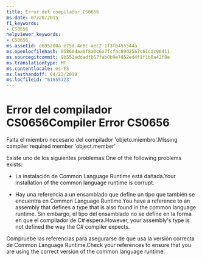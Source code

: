 ```yaml
---
title: Error del compilador CS0656
ms.date: 07/20/2015
f1_keywords:
- CS0656
helpviewer_keywords:
- CS0656
ms.assetid: e695280a-e75d-4e8c-aec2-1f3fb455544a
ms.openlocfilehash: 95860daa6f8a0c6a7fcfac89d2567c61cdc96411
ms.sourcegitcommit: 9b552addadfb57fab0b9e7852ed4f1f1b8a42f8e
ms.translationtype: MT
ms.contentlocale: es-ES
ms.lasthandoff: 04/23/2019
ms.locfileid: "61655723"
---
```

# <a name="compiler-error-cs0656"></a><span data-ttu-id="d7f1b-102">Error del compilador CS0656</span><span class="sxs-lookup"><span data-stu-id="d7f1b-102">Compiler Error CS0656</span></span>
<span data-ttu-id="d7f1b-103">Falta el miembro necesario del compilador 'objeto.miembro'.</span><span class="sxs-lookup"><span data-stu-id="d7f1b-103">Missing compiler required member 'object.member'</span></span>  
  
 <span data-ttu-id="d7f1b-104">Existe uno de los siguientes problemas:</span><span class="sxs-lookup"><span data-stu-id="d7f1b-104">One of the following problems exists:</span></span>  
  
-   <span data-ttu-id="d7f1b-105">La instalación de Common Language Runtime está dañada.</span><span class="sxs-lookup"><span data-stu-id="d7f1b-105">Your installation of the common language runtime is corrupt.</span></span>  
  
-   <span data-ttu-id="d7f1b-106">Hay una referencia a un ensamblado que define un tipo que también se encuentra en Common Language Runtime.</span><span class="sxs-lookup"><span data-stu-id="d7f1b-106">You have a reference to an assembly that defines a type that is also found in the common language runtime.</span></span> <span data-ttu-id="d7f1b-107">Sin embargo, el tipo del ensamblado no se define en la forma en que el compilador de C# espera.</span><span class="sxs-lookup"><span data-stu-id="d7f1b-107">However, your assembly's type is not defined the way the C# compiler expects.</span></span>  
  
 <span data-ttu-id="d7f1b-108">Compruebe las referencias para asegurarse de que usa la versión correcta de Common Language Runtime.</span><span class="sxs-lookup"><span data-stu-id="d7f1b-108">Check your references to ensure that you are using the correct version of the common language runtime.</span></span>
